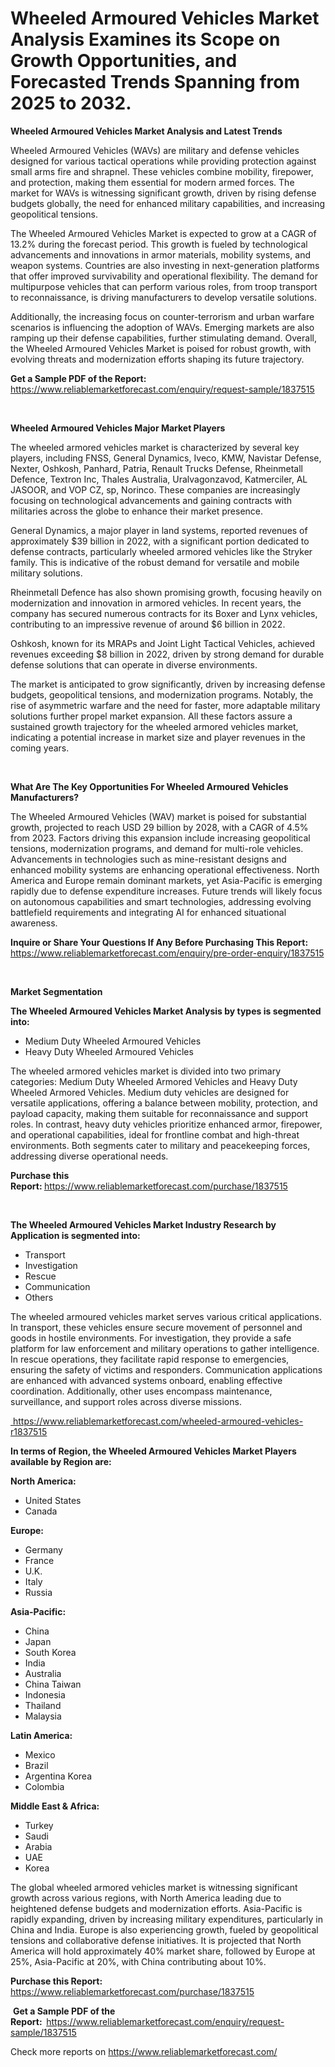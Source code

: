 <p><h1>Wheeled Armoured Vehicles Market Analysis Examines its Scope on Growth Opportunities, and Forecasted Trends Spanning from 2025 to 2032.</h1></p><p><strong>Wheeled Armoured Vehicles Market Analysis and Latest Trends</strong></p>
<p><p>Wheeled Armoured Vehicles (WAVs) are military and defense vehicles designed for various tactical operations while providing protection against small arms fire and shrapnel. These vehicles combine mobility, firepower, and protection, making them essential for modern armed forces. The market for WAVs is witnessing significant growth, driven by rising defense budgets globally, the need for enhanced military capabilities, and increasing geopolitical tensions.</p><p>The Wheeled Armoured Vehicles Market is expected to grow at a CAGR of 13.2% during the forecast period. This growth is fueled by technological advancements and innovations in armor materials, mobility systems, and weapon systems. Countries are also investing in next-generation platforms that offer improved survivability and operational flexibility. The demand for multipurpose vehicles that can perform various roles, from troop transport to reconnaissance, is driving manufacturers to develop versatile solutions.</p><p>Additionally, the increasing focus on counter-terrorism and urban warfare scenarios is influencing the adoption of WAVs. Emerging markets are also ramping up their defense capabilities, further stimulating demand. Overall, the Wheeled Armoured Vehicles Market is poised for robust growth, with evolving threats and modernization efforts shaping its future trajectory.</p></p>
<p><strong>Get a Sample PDF of the Report:&nbsp;</strong> <a href="https://www.reliablemarketforecast.com/enquiry/request-sample/1837515?utm_campaign=3381&utm_medium=2&utm_source=Github&utm_content=ia&utm_term=11042025&utm_id=wheeled-armoured-vehicles">https://www.reliablemarketforecast.com/enquiry/request-sample/1837515</a></p>
<p>&nbsp;</p>
<p><strong>Wheeled Armoured Vehicles Major Market Players</strong></p>
<p><p>The wheeled armored vehicles market is characterized by several key players, including FNSS, General Dynamics, Iveco, KMW, Navistar Defense, Nexter, Oshkosh, Panhard, Patria, Renault Trucks Defense, Rheinmetall Defence, Textron Inc, Thales Australia, Uralvagonzavod, Katmerciler, AL JASOOR, and VOP CZ, sp, Norinco. These companies are increasingly focusing on technological advancements and gaining contracts with militaries across the globe to enhance their market presence.</p><p>General Dynamics, a major player in land systems, reported revenues of approximately $39 billion in 2022, with a significant portion dedicated to defense contracts, particularly wheeled armored vehicles like the Stryker family. This is indicative of the robust demand for versatile and mobile military solutions.</p><p>Rheinmetall Defence has also shown promising growth, focusing heavily on modernization and innovation in armored vehicles. In recent years, the company has secured numerous contracts for its Boxer and Lynx vehicles, contributing to an impressive revenue of around $6 billion in 2022.</p><p>Oshkosh, known for its MRAPs and Joint Light Tactical Vehicles, achieved revenues exceeding $8 billion in 2022, driven by strong demand for durable defense solutions that can operate in diverse environments.</p><p>The market is anticipated to grow significantly, driven by increasing defense budgets, geopolitical tensions, and modernization programs. Notably, the rise of asymmetric warfare and the need for faster, more adaptable military solutions further propel market expansion. All these factors assure a sustained growth trajectory for the wheeled armored vehicles market, indicating a potential increase in market size and player revenues in the coming years.</p></p>
<p>&nbsp;</p>
<p><strong>What Are The Key Opportunities For Wheeled Armoured Vehicles Manufacturers?</strong></p>
<p><p>The Wheeled Armoured Vehicles (WAV) market is poised for substantial growth, projected to reach USD 29 billion by 2028, with a CAGR of 4.5% from 2023. Factors driving this expansion include increasing geopolitical tensions, modernization programs, and demand for multi-role vehicles. Advancements in technologies such as mine-resistant designs and enhanced mobility systems are enhancing operational effectiveness. North America and Europe remain dominant markets, yet Asia-Pacific is emerging rapidly due to defense expenditure increases. Future trends will likely focus on autonomous capabilities and smart technologies, addressing evolving battlefield requirements and integrating AI for enhanced situational awareness.</p></p>
<p><strong>Inquire or Share Your Questions If Any Before Purchasing This Report:</strong> <a href="https://www.reliablemarketforecast.com/enquiry/pre-order-enquiry/1837515?utm_campaign=3381&utm_medium=2&utm_source=Github&utm_content=ia&utm_term=11042025&utm_id=wheeled-armoured-vehicles">https://www.reliablemarketforecast.com/enquiry/pre-order-enquiry/1837515</a></p>
<p>&nbsp;</p>
<p><strong>Market Segmentation</strong></p>
<p><strong>The Wheeled Armoured Vehicles Market Analysis by types is segmented into:</strong></p>
<p><ul><li>Medium Duty Wheeled Armoured Vehicles</li><li>Heavy Duty Wheeled Armoured Vehicles</li></ul></p>
<p><p>The wheeled armored vehicles market is divided into two primary categories: Medium Duty Wheeled Armored Vehicles and Heavy Duty Wheeled Armored Vehicles. Medium duty vehicles are designed for versatile applications, offering a balance between mobility, protection, and payload capacity, making them suitable for reconnaissance and support roles. In contrast, heavy duty vehicles prioritize enhanced armor, firepower, and operational capabilities, ideal for frontline combat and high-threat environments. Both segments cater to military and peacekeeping forces, addressing diverse operational needs.</p></p>
<p><strong>Purchase this Report:&nbsp;</strong><a href="https://www.reliablemarketforecast.com/purchase/1837515?utm_campaign=3381&utm_medium=2&utm_source=Github&utm_content=ia&utm_term=11042025&utm_id=wheeled-armoured-vehicles">https://www.reliablemarketforecast.com/purchase/1837515</a></p>
<p>&nbsp;</p>
<p><strong>The Wheeled Armoured Vehicles Market Industry Research by Application is segmented into:</strong></p>
<p><ul><li>Transport</li><li>Investigation</li><li>Rescue</li><li>Communication</li><li>Others</li></ul></p>
<p><p>The wheeled armoured vehicles market serves various critical applications. In transport, these vehicles ensure secure movement of personnel and goods in hostile environments. For investigation, they provide a safe platform for law enforcement and military operations to gather intelligence. In rescue operations, they facilitate rapid response to emergencies, ensuring the safety of victims and responders. Communication applications are enhanced with advanced systems onboard, enabling effective coordination. Additionally, other uses encompass maintenance, surveillance, and support roles across diverse missions.</p></p>
<p><a href="https://www.reliablemarketforecast.com/wheeled-armoured-vehicles-r1837515?utm_campaign=3381&utm_medium=2&utm_source=Github&utm_content=ia&utm_term=11042025&utm_id=wheeled-armoured-vehicles">&nbsp;https://www.reliablemarketforecast.com/wheeled-armoured-vehicles-r1837515</a></p>
<p><strong>In terms of Region, the Wheeled Armoured Vehicles Market Players available by Region are:</strong></p>
<p>
    <p> <strong> North America: </strong>
        <ul>
            <li>United States</li>
            <li>Canada</li>
        </ul>
        </p> 
    <p> <strong> Europe: </strong>
        <ul>
            <li>Germany</li>
            <li>France</li>
            <li>U.K.</li>
            <li>Italy</li>
            <li>Russia</li>
        </ul>
        </p> 
    <p> <strong> Asia-Pacific: </strong>
        <ul>
            <li>China</li>
            <li>Japan</li>
            <li>South Korea</li>
            <li>India</li>
            <li>Australia</li>
            <li>China Taiwan</li>
            <li>Indonesia</li>
            <li>Thailand</li>
            <li>Malaysia</li>
        </ul>
        </p> 
    <p> <strong> Latin America: </strong>
        <ul>
            <li>Mexico</li>
            <li>Brazil</li>
            <li>Argentina Korea</li>
            <li>Colombia</li>
        </ul>
        </p> 
    <p> <strong> Middle East & Africa: </strong>
        <ul>
            <li>Turkey</li>
            <li>Saudi</li>
            <li>Arabia</li>
            <li>UAE</li>
            <li>Korea</li>
        </ul>
    </p>
    </p>
<p><p>The global wheeled armored vehicles market is witnessing significant growth across various regions, with North America leading due to heightened defense budgets and modernization efforts. Asia-Pacific is rapidly expanding, driven by increasing military expenditures, particularly in China and India. Europe is also experiencing growth, fueled by geopolitical tensions and collaborative defense initiatives. It is projected that North America will hold approximately 40% market share, followed by Europe at 25%, Asia-Pacific at 20%, with China contributing about 10%.</p></p>
<p><strong>Purchase this Report: </strong><a href="https://www.reliablemarketforecast.com/purchase/1837515?utm_campaign=3381&utm_medium=2&utm_source=Github&utm_content=ia&utm_term=11042025&utm_id=wheeled-armoured-vehicles">https://www.reliablemarketforecast.com/purchase/1837515</a></p>
<p>&nbsp;<strong>Get a Sample PDF of the Report:&nbsp;&nbsp;</strong><a href="https://www.reliablemarketforecast.com/enquiry/request-sample/1837515?utm_campaign=3381&utm_medium=2&utm_source=Github&utm_content=ia&utm_term=11042025&utm_id=wheeled-armoured-vehicles">https://www.reliablemarketforecast.com/enquiry/request-sample/1837515</a></p>
<p><strong></strong></p>
<p>Check more reports on <a href="https://www.reliablemarketforecast.com/?utm_campaign=3381&utm_medium=2&utm_source=Github&utm_content=ia&utm_term=11042025&utm_id=wheeled-armoured-vehicles">https://www.reliablemarketforecast.com/</a></p>